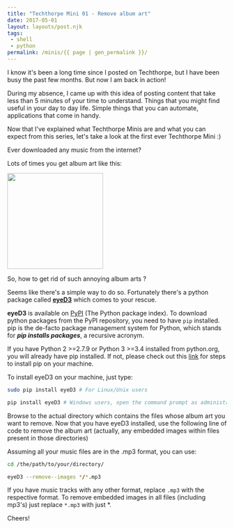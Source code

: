 ```yaml
---
title: "Techthorpe Mini 01 - Remove album art"
date: 2017-05-01
layout: layouts/post.njk
tags:
 - shell
 - python
permalink: /minis/{{ page | gen_permalink }}/
---
```

<!-- Excerpt Start -->
I know it's been a long time since I posted on Techthorpe, but I have been busy the past few months. But now I am back in action!

During my absence, I came up with this idea of posting content that take less than 5 minutes of your time to understand. Things that you might find useful in your day to day life. Simple things that you can automate, applications that come in handy.
<!-- Excerpt End -->

Now that I've explained what Techthorpe Minis are and what you can expect from this series, let's take a look at the first ever Techthorpe Mini :)

Ever downloaded any music from the internet?

Lots of times you get album art like this:

<img src="/img/musicmaza-logo.png" width="220" height="220" />

So, how to get rid of such annoying album arts ?

Seems like there's a simple way to do so. Fortunately there's a python package called **[eyeD3](https://github.com/nicfit/eyeD3)** which comes to your rescue.

 **eyeD3** is available on [PyPI](https://pypi.python.org/pypi) (The Python package index). To download python packages from the PyPI repository, you need to have `pip` installed. pip is the de-facto package management system for Python, which stands for _**pip installs packages**_, a recursive acronym.

If you have Python 2 >=2.7.9 or Python 3 >=3.4 installed from python.org, you will already have pip installed. If not, please check out this [link](https://pip.pypa.io/en/stable/installing/) for steps to install pip on your machine.

To install eyeD3 on your machine, just type:
```bash
sudo pip install eyeD3 # For Linux/Unix users

pip install eyeD3 # Windows users, open the command prompt as administrator to give pip required privileges.
```

Browse to the actual directory which contains the files whose album art you want to remove. Now that you have eyeD3 installed, use the following line of code to remove the album art (actually, any embedded images within files present in those directories)

Assuming all your music files are in the .mp3 format, you can use:
```bash
cd /the/path/to/your/directory/

eyeD3 --remove--images */*.mp3
```

If you have music tracks with any other format, replace `.mp3` with the respective format. To remove embedded images in all files (including mp3's) just replace `*.mp3` with just *.


Cheers!
